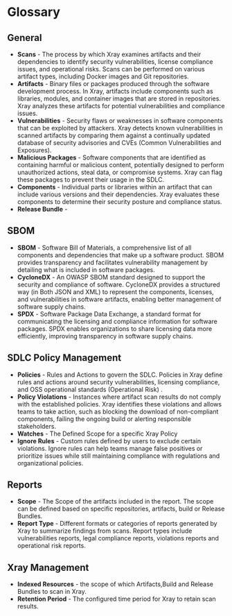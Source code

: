 # Glossary

## General

* **Scans** - The process by which Xray examines artifacts and their dependencies to identify security vulnerabilities, license compliance issues, and operational risks. Scans can be performed on various artifact types, including Docker images and Git repositories.
* **Artifacts** - Binary files or packages produced through the software development process. In Xray, artifacts include components such as libraries, modules, and container images that are stored in repositories. Xray analyzes these artifacts for potential vulnerabilities and compliance issues.
* **Vulnerabilities** - Security flaws or weaknesses in software components that can be exploited by attackers. Xray detects known vulnerabilities in scanned artifacts by comparing them against a continually updated database of security advisories and CVEs (Common Vulnerabilities and Exposures).
* **Malicious Packages** - Software components that are identified as containing harmful or malicious content, potentially designed to perform unauthorized actions, steal data, or compromise systems. Xray can flag these packages to prevent their usage in the SDLC.
* **Components** - Individual parts or libraries within an artifact that can include various versions and their dependencies. Xray evaluates these components to determine their security posture and compliance status.
* **Release Bundle** -&#x20;

## SBOM

* **SBOM** - Software Bill of Materials, a comprehensive list of all components and dependencies that make up a software product. SBOM provides transparency and facilitates vulnerability management by detailing what is included in software packages.
* **CycloneDX** - An OWASP SBOM standard designed to support the security and compliance of software. CycloneDX provides a structured way (in Both JSON and XML) to represent the components, licenses, and vulnerabilities in software artifacts, enabling better management of software supply chains.
* **SPDX** - Software Package Data Exchange, a standard format for communicating the licensing and compliance information for software packages. SPDX enables organizations to share licensing data more efficiently, improving transparency in software supply chains.

## SDLC Policy Management

* **Policies** - Rules and Actions to govern the SDLC. Policies in Xray define rules and actions around security vulnerabilities, licensing compliance, and OSS operational standards (Operational Risk) .
* **Policy Violations** - Instances where artifact scan results do not comply with the established policies. Xray identifies these violations and allows teams to take action, such as blocking the download of non-compliant components, failing the ongoing build or alerting responsible stakeholders.
* **Watches** - The Defined Scope for a specific Xray Policy
* **Ignore Rules** - Custom rules defined by users to exclude certain violations. Ignore rules can help teams manage false positives or prioritize issues while still maintaining compliance with regulations and organizational policies.

## Reports

* **Scope** - The Scope of the artifacts included in the report. The scope can be defined based on specific repositories, artifacts, build or Release Bundles.
* **Report Type** - Different formats or categories of reports generated by Xray to summarize findings from scans.  Report types include vulnerabilities reports, legal compliance reports, violations reports and operational risk reports.

## Xray Management

* **Indexed Resources** - the scope of which Artifacts,Build and Release Bundles to scan in Xray.
* **Retention Period** - The configured time period for Xray to retain scan results.
